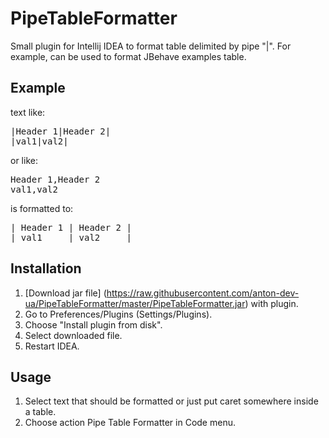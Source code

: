 PipeTableFormatter
==================

Small plugin for Intellij IDEA to format table delimited by pipe "|". For example, can be used to format JBehave examples table.

Example
-------

text like:

<pre>
|Header 1|Header 2|
|val1|val2|
</pre>

or like:

<pre>
Header 1,Header 2
val1,val2
</pre>

is formatted to:

<pre>
| Header 1 | Header 2 |
| val1     | val2     |
</pre>

Installation
-----------

1. [Download jar file] (https://raw.githubusercontent.com/anton-dev-ua/PipeTableFormatter/master/PipeTableFormatter.jar) with plugin.
2. Go to Preferences/Plugins (Settings/Plugins).
3. Choose "Install plugin from disk".
4. Select downloaded file.
5. Restart IDEA.

Usage
-----

1. Select text that should be formatted or just put caret somewhere inside a table.
2. Choose action Pipe Table Formatter in Code menu.
